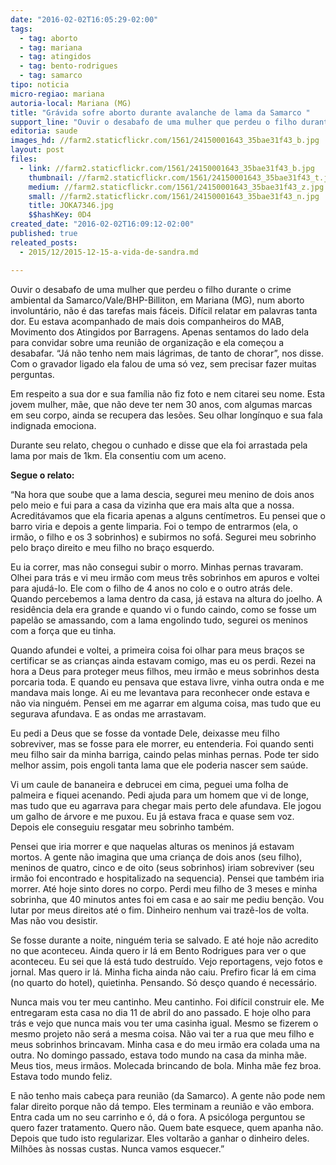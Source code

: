 ```yaml
---
date: "2016-02-02T16:05:29-02:00"
tags:
  - tag: aborto
  - tag: mariana
  - tag: atingidos
  - tag: bento-rodrigues
  - tag: samarco
tipo: noticia
micro-regiao: mariana
autoria-local: Mariana (MG)
title: "Grávida sofre aborto durante avalanche de lama da Samarco "
support_line: "Ouvir o desabafo de uma mulher que perdeu o filho durante o crime ambiental da Samarco/Vale/BHP-Billiton, em Mariana (MG), num aborto involuntário, não é das tarefas mais fáceis. "
editoria: saude
images_hd: //farm2.staticflickr.com/1561/24150001643_35bae31f43_b.jpg
layout: post
files:
  - link: //farm2.staticflickr.com/1561/24150001643_35bae31f43_b.jpg
    thumbnail: //farm2.staticflickr.com/1561/24150001643_35bae31f43_t.jpg
    medium: //farm2.staticflickr.com/1561/24150001643_35bae31f43_z.jpg
    small: //farm2.staticflickr.com/1561/24150001643_35bae31f43_n.jpg
    title: JOKA7346.jpg
    $$hashKey: 0D4
created_date: "2016-02-02T16:09:12-02:00"
published: true
releated_posts:
  - 2015/12/2015-12-15-a-vida-de-sandra.md

---
```

<p>Ouvir o desabafo de uma mulher que perdeu o filho durante o crime ambiental da Samarco/Vale/BHP-Billiton, em Mariana (MG), num aborto involunt&aacute;rio, n&atilde;o &eacute; das tarefas mais f&aacute;ceis. Dif&iacute;cil relatar em palavras tanta dor. Eu estava acompanhado de mais dois companheiros do MAB, Movimento dos Atingidos por Barragens. Apenas sentamos do lado dela para convidar sobre uma reuni&atilde;o de organiza&ccedil;&atilde;o e ela come&ccedil;ou a desabafar. &ldquo;J&aacute; n&atilde;o tenho nem mais l&aacute;grimas, de tanto de chorar&rdquo;, nos disse. Com o gravador ligado ela falou de uma s&oacute; vez, sem precisar fazer muitas perguntas.</p>

<p>Em respeito a sua dor e sua fam&iacute;lia n&atilde;o fiz foto e nem citarei seu nome. Esta jovem mulher, m&atilde;e, que n&atilde;o deve ter nem 30 anos, com algumas marcas em seu corpo, ainda se recupera das les&otilde;es. Seu olhar long&iacute;nquo e sua fala indignada emociona.</p>

<p>Durante seu relato, chegou o cunhado e disse que ela foi arrastada pela lama por mais de 1km. Ela consentiu com um aceno.</p>

<p><strong>Segue o relato:</strong></p>

<p>&ldquo;Na hora que soube que a lama descia, segurei meu menino de dois anos pelo meio e fui para a casa da vizinha que era mais alta que a nossa. Acredit&aacute;vamos que ela ficaria apenas a alguns cent&iacute;metros. Eu pensei que o barro viria e depois a gente limparia. Foi o tempo de entrarmos (ela, o irm&atilde;o, o filho e os 3 sobrinhos) e subirmos no sof&aacute;. Segurei meu sobrinho pelo bra&ccedil;o direito e meu filho no bra&ccedil;o esquerdo.</p>

<p>Eu ia correr, mas n&atilde;o consegui subir o morro. Minhas pernas travaram. Olhei para tr&aacute;s e vi meu irm&atilde;o com meus tr&ecirc;s sobrinhos em apuros e voltei para ajud&aacute;-lo. Ele com o filho de 4 anos no colo e o outro atr&aacute;s dele. Quando percebemos a lama dentro da casa, j&aacute; estava na altura do joelho. A resid&ecirc;ncia dela era grande e quando vi o fundo caindo, como se fosse um papel&atilde;o se amassando, com a lama engolindo tudo, segurei os meninos com a for&ccedil;a que eu tinha.</p>

<p>Quando afundei e voltei, a primeira coisa foi olhar para meus bra&ccedil;os se certificar se as crian&ccedil;as ainda estavam comigo, mas eu os perdi. Rezei na hora a Deus para proteger meus filhos, meu irm&atilde;o e meus sobrinhos desta porcaria toda. E quando eu pensava que estava livre, vinha outra onda e me mandava mais longe. Ai eu me levantava para reconhecer onde estava e n&atilde;o via ningu&eacute;m. Pensei em me agarrar em alguma coisa, mas tudo que eu segurava afundava. E as ondas me arrastavam.</p>

<p>Eu pedi a Deus que se fosse da vontade Dele, deixasse meu filho sobreviver, mas se fosse para ele morrer, eu entenderia. Foi quando senti meu filho sair da minha barriga, caindo pelas minhas pernas. Pode ter sido melhor assim, pois engoli tanta lama que ele poderia nascer sem sa&uacute;de.</p>

<p>Vi um caule de bananeira e debrucei em cima, peguei uma folha de palmeira e fiquei acenando. Pedi ajuda para um homem que vi de longe, mas tudo que eu agarrava para chegar mais perto dele afundava. Ele jogou um galho de &aacute;rvore e me puxou. Eu j&aacute; estava fraca e quase sem voz. Depois ele conseguiu resgatar meu sobrinho tamb&eacute;m.</p>

<p>Pensei que iria morrer e que naquelas alturas os meninos j&aacute; estavam mortos. A gente n&atilde;o imagina que uma crian&ccedil;a de dois anos (seu filho), meninos de quatro, cinco e de oito (seus sobrinhos) iriam sobreviver (seu irm&atilde;o foi encontrado e hospitalizado na sequencia). Pensei que tamb&eacute;m iria morrer. At&eacute; hoje sinto dores no corpo. Perdi meu filho de 3 meses e minha sobrinha, que 40 minutos antes foi em casa e ao sair me pediu ben&ccedil;&atilde;o. Vou lutar por meus direitos at&eacute; o fim. Dinheiro nenhum vai traz&ecirc;-los de volta. Mas n&atilde;o vou desistir.</p>

<p>Se fosse durante a noite, ningu&eacute;m teria se salvado. E at&eacute; hoje n&atilde;o acredito no que aconteceu. Ainda quero ir l&aacute; em Bento Rodrigues para ver o que aconteceu. Eu sei que l&aacute; est&aacute; tudo destru&iacute;do. Vejo reportagens, vejo fotos e jornal. Mas quero ir l&aacute;. Minha ficha ainda n&atilde;o caiu. Prefiro ficar l&aacute; em cima (no quarto do hotel), quietinha. Pensando. S&oacute; des&ccedil;o quando &eacute; necess&aacute;rio.</p>

<p>Nunca mais vou ter meu cantinho. Meu cantinho. Foi dif&iacute;cil construir ele. Me entregaram esta casa no dia 11 de abril do ano passado. E hoje olho para tr&aacute;s e vejo que nunca mais vou ter uma casinha igual. Mesmo se fizerem o mesmo projeto n&atilde;o ser&aacute; a mesma coisa. N&atilde;o vai ter a rua que meu filho e meus sobrinhos brincavam. Minha casa e do meu irm&atilde;o era colada uma na outra. No domingo passado, estava todo mundo na casa da minha m&atilde;e. Meus tios, meus irm&atilde;os. Molecada brincando de bola. Minha m&atilde;e fez broa. Estava todo mundo feliz.</p>

<p>E n&atilde;o tenho mais cabe&ccedil;a para reuni&atilde;o (da Samarco). A gente n&atilde;o pode nem falar direito porque n&atilde;o d&aacute; tempo. Eles terminam a reuni&atilde;o e v&atilde;o embora. Entra cada um no seu carrinho e &oacute;, d&aacute; o fora. A psic&oacute;loga perguntou se quero fazer tratamento. Quero n&atilde;o. Quem bate esquece, quem apanha n&atilde;o. Depois que tudo isto regularizar. Eles voltar&atilde;o a ganhar o dinheiro deles. Milh&otilde;es &agrave;s nossas custas. Nunca vamos esquecer.&rdquo;</p>
